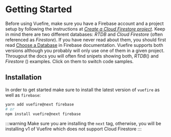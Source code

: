# Getting Started

Before using Vuefire, make sure you have a Firebase account and a project setup by following the instructions at _[Create a Cloud Firestore project](https://firebase.google.com/docs/firestore/quickstart)_. Keep in mind there are two different databases: _RTDB_ and _Cloud Firestore_ (often referenced as _Firestore_). If you have never read about them, you should first read [Choose a Database](https://firebase.google.com/docs/database/rtdb-vs-firestore) in Firebase documentation. Vuefire supports both versions although you probably will only use one of them in a given project. Througout the docs you will often find snipets showing both, _RTDB_(<RtdbLogo width="24"/>) and _Firestore_ (<CloudstoreLogo height="24"/>) examples. Click on them to switch code samples.

## Installation

In order to get started make sure to install the latest version of `vuefire` as well as `firebase`:

```sh
yarn add vuefire@next firebase
# or
npm install vuefire@next firebase
```

:::warning
Make sure you are installing the `next` tag, otherwise, you will be installing v1 of Vuefire which does not support Cloud Firestore
:::
